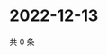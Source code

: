 # 2022-12-13

共 0 条

<!-- BEGIN WEIBO -->
<!-- 最后更新时间 Tue Dec 13 2022 12:01:42 GMT+0800 (China Standard Time) -->

<!-- END WEIBO -->
